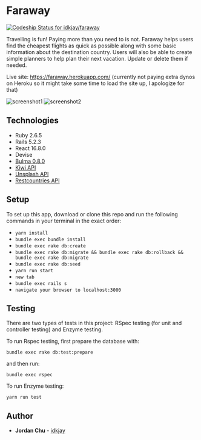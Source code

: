 # Faraway

[![Codeship Status for idkjay/faraway](https://app.codeship.com/projects/2cccf0a0-ee3a-0138-dedd-1a088a1a4525/status?branch=master)](https://app.codeship.com/projects/413439)

Travelling is fun! Paying more than you need to is not. Faraway helps users find the cheapest flights as quick as possible along with some basic information about the destination country. Users will also be able to create simple planners to help plan their next vacation. Update or delete them if needed.

Live site: https://faraway.herokuapp.com/ (currently not paying extra dynos on Heroku so it might take some time to load the site up, I apologize for that)

![screenshot1](https://i.imgur.com/jvdwy9d.png)
![screenshot2](https://i.imgur.com/1zo0LL0.png)

## Technologies

* Ruby 2.6.5
* Rails 5.2.3
* React 16.8.0
* Devise
* [Bulma 0.8.0](https://bulma.io/)
* [Kiwi API](https://docs.kiwi.com/)
* [Unsplash API](https://unsplash.com/documentation)
* [Restcountries API](https://restcountries.eu/)

## Setup

To set up this app, download or clone this repo and run the following commands in your terminal in the exact order:
* ```yarn install```
* ```bundle exec bundle install```
* ```bundle exec rake db:create```
* ```bundle exec rake db:migrate && bundle exec rake db:rollback && bundle exec rake db:migrate```
* ```bundle exec rake db:seed```
* ```yarn run start```
* ```new tab```
* ```bundle exec rails s```
* ```navigate your browser to localhost:3000```

## Testing

There are two types of tests in this project: RSpec testing (for unit and controller testing) and Enzyme testing.

To run Rspec testing, first prepare the database with:
```
bundle exec rake db:test:prepare
```
and then run:
```
bundle exec rspec
```

To run Enzyme testing:
```
yarn run test
```

## Author

* **Jordan Chu** - [idkjay](https://github.com/idkjay)



